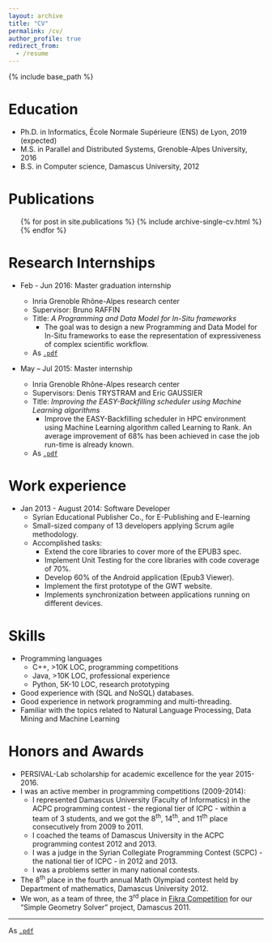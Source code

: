 ```yaml
---
layout: archive
title: "CV"
permalink: /cv/
author_profile: true
redirect_from:
  - /resume
---
```


{% include base_path %}

Education
======
* Ph.D. in Informatics, École Normale Supérieure (ENS) de Lyon, 2019 (expected)
* M.S. in Parallel and Distributed Systems, Grenoble-Alpes University, 2016
* B.S. in Computer science, Damascus University, 2012


Publications
======
  <ul>{% for post in site.publications %}
    {% include archive-single-cv.html %}
  {% endfor %}</ul>


Research Internships
======
* Feb - Jun 2016: Master graduation internship
  * Inria Grenoble Rhône-Alpes research center
  * Supervisor: Bruno RAFFIN
  * Title: *A Programming and Data Model for In-Situ frameworks*
    + The goal was to design a new Programming and Data Model for In-Situ frameworks to ease the representation of expressiveness of complex scientific workflow.
  * As [`.pdf`](/files/master-2-internship-report.pdf)


* May – Jul 2015: Master internship
  * Inria Grenoble Rhône-Alpes research center
  * Supervisors: Denis TRYSTRAM and Eric GAUSSIER
  * Title: *Improving the EASY-Backfilling scheduler using Machine Learning algorithms*
    + Improve the EASY-Backfilling scheduler in HPC environment using Machine Learning algorithm called Learning to Rank. An average improvement of 68% has been achieved in case the job run-time is already known.
  * As [`.pdf`](/files/master-1-internship-report.pdf)

Work experience
======
* Jan 2013 - August 2014: Software Developer
  * Syrian Educational Publisher Co., for E-Publishing and E-learning
  * Small-sized company of 13 developers applying Scrum agile methodology.
  * Accomplished tasks:
    - Extend the core libraries to cover more of the EPUB3 spec.
    - Implement Unit Testing for the core libraries with code coverage of 70%.
    - Develop 60% of the Android application (Epub3 Viewer).
    - Implement the first prototype of the GWT website.
    - Implements synchronization between applications running on different devices.


Skills
======
* Programming languages
  * C++, >10K LOC, programming competitions
  * Java, >10K LOC, professional experience
  * Python, 5K-10 LOC, research prototyping
* Good experience with (SQL and NoSQL) databases.
* Good experience in network programming and multi-threading.
* Familiar with the topics related to Natural Language Processing, Data Mining and Machine Learning


Honors and Awards
======
* PERSIVAL-Lab scholarship for academic excellence for the year 2015-2016.
* I was an active member in programming competitions (2009-2014):
  - I represented Damascus University (Faculty of Informatics) in the ACPC programming contest - the regional tier of ICPC - within a team of 3 students, and we got the 8<sup>th</sup>, 14<sup>th</sup>, and 11<sup>th</sup> place consecutively from 2009 to 2011.
  - I coached the teams of Damascus University in the ACPC programming contest 2012 and 2013.
  - I was a judge in the Syrian Collegiate Programming Contest (SCPC) - the national tier of ICPC - in 2012 and 2013.
  - I was a problems setter in many national contests.
* The 8<sup>th</sup> place in the fourth annual Math Olympiad contest held by Department of mathematics, Damascus University 2012.
* We won, as a team of three, the 3<sup>rd</sup> place in [Fikra Competition](http://www.ti-scs.org/news/view.php?id=20#mainTd) for our “Simple Geometry Solver” project, Damascus 2011.

<!-- Talks
======
  <ul>{% for post in site.talks %}
    {% include archive-single-talk-cv.html %}
  {% endfor %}</ul>

Teaching
======
  <ul>{% for post in site.teaching %}
    {% include archive-single-cv.html %}
  {% endfor %}</ul>

Service and leadership
======
* Currently signed in to 43 different slack teams
-->

<hr>

As [`.pdf`](/files/CV_JAD_DARROUS_2018.pdf)
